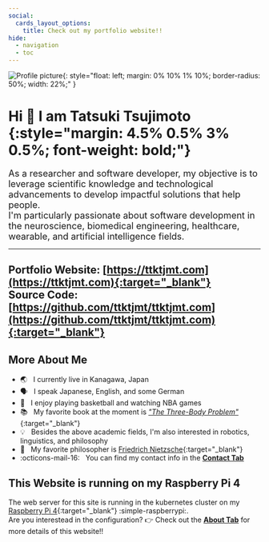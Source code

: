 ```yaml
---
social:
  cards_layout_options:
    title: Check out my portfolio website!!
hide:
  - navigation
  - toc
---
```


![Profile picture](https://avatars.githubusercontent.com/u/55564973){: style="float: left; margin: 0% 10% 1% 10%; border-radius: 50%; width: 22%;" }

# Hi 👋 I am Tatsuki Tsujimoto {:style="margin: 4.5% 0.5% 3% 0.5%; font-weight: bold;"}

<font size=4>
As a researcher and software developer, my objective is to leverage scientific knowledge and technological advancements to develop impactful solutions that help people.<br>
I'm particularly passionate about software development in the neuroscience, biomedical engineering, healthcare, wearable, and artificial intelligence fields.
</font>

<br style="clear: both;">

---
**Portfolio Website**: [https://ttktjmt.com](https://ttktjmt.com){:target="_blank"}<br>
**Source Code**: [https://github.com/ttktjmt/ttktjmt.com](https://github.com/ttktjmt/ttktjmt.com){:target="_blank"}
---

## More About Me

* :earth_asia:        &nbsp; I currently live in Kanagawa, Japan
* :speaking_head:     &nbsp; I speak Japanese, English, and some German
* :basketball:        &nbsp; I enjoy playing basketball and watching NBA games
* :books:             &nbsp; My favorite book at the moment is [_"The Three-Body Problem"_](https://en.wikipedia.org/wiki/The_Three-Body_Problem_(novel)){:target="_blank"}
* :bulb:              &nbsp; Besides the above academic fields, I'm also interested in robotics, linguistics, and philosophy
* :thinking:          &nbsp; My favorite philosopher is [Friedrich Nietzsche](https://en.wikipedia.org/wiki/Friedrich_Nietzsche){:target="_blank"}
* :octicons-mail-16:  &nbsp; You can find my contact info in the [**Contact Tab**](contact.md)

## This Website is running on my Raspberry Pi 4

The web server for this site is running in the kubernetes cluster on my [Raspberry Pi 4](https://www.raspberrypi.com/products/raspberry-pi-4-model-b/){:target="_blank"} :simple-raspberrypi:.<br>
Are you interestead in the configuration? :point_right: Check out the [**About Tab**](about/overview.md) for more details of this website!!

<br>
